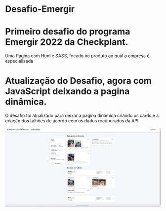# Desafio-Emergir

# Primeiro desafio do programa Emergir 2022 da Checkplant.

Uma Pagina com Html e SASS, focado no produto ao qual a empresa é especializada

# Atualização do Desafio, agora com JavaScript deixando a pagina dinâmica.

O desafio foi atualizado para deixar a pagina dinâmica criando os cards e a criação dos talhões de acordo com os dados recuperados da API

<img src="./images/Desktop.png" />
